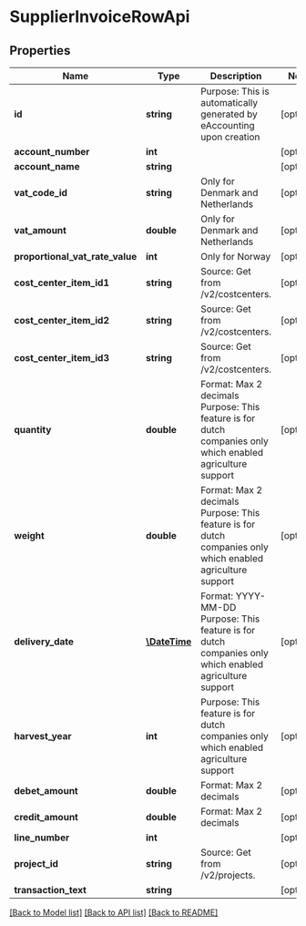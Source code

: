 # SupplierInvoiceRowApi

## Properties
Name | Type | Description | Notes
------------ | ------------- | ------------- | -------------
**id** | **string** | Purpose: This is automatically generated by eAccounting upon creation | [optional] 
**account_number** | **int** |  | [optional] 
**account_name** | **string** |  | [optional] 
**vat_code_id** | **string** | Only for Denmark and Netherlands | [optional] 
**vat_amount** | **double** | Only for Denmark and Netherlands | [optional] 
**proportional_vat_rate_value** | **int** | Only for Norway | [optional] 
**cost_center_item_id1** | **string** | Source: Get from /v2/costcenters. | [optional] 
**cost_center_item_id2** | **string** | Source: Get from /v2/costcenters. | [optional] 
**cost_center_item_id3** | **string** | Source: Get from /v2/costcenters. | [optional] 
**quantity** | **double** | Format: Max 2 decimals  Purpose: This feature is for dutch companies only which enabled agriculture support | [optional] 
**weight** | **double** | Format: Max 2 decimals  Purpose: This feature is for dutch companies only which enabled agriculture support | [optional] 
**delivery_date** | [**\DateTime**](\DateTime.md) | Format: YYYY-MM-DD  Purpose: This feature is for dutch companies only which enabled agriculture support | [optional] 
**harvest_year** | **int** | Purpose: This feature is for dutch companies only which enabled agriculture support | [optional] 
**debet_amount** | **double** | Format: Max 2 decimals | [optional] 
**credit_amount** | **double** | Format: Max 2 decimals | [optional] 
**line_number** | **int** |  | [optional] 
**project_id** | **string** | Source: Get from /v2/projects. | [optional] 
**transaction_text** | **string** |  | [optional] 

[[Back to Model list]](../README.md#documentation-for-models) [[Back to API list]](../README.md#documentation-for-api-endpoints) [[Back to README]](../README.md)


